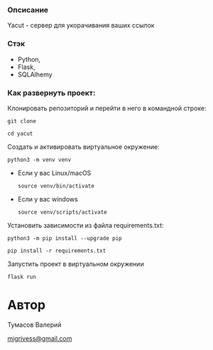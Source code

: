 ### Опсисание

Yacut - сервер для укорачивания ваших ссылок

### Стэк

* Python,
* Flask,
* SQLAlhemy

### Как развернуть проект:

Клонировать репозиторий и перейти в него в командной строке:

```
git clone 
```

```
cd yacut
```

Cоздать и активировать виртуальное окружение:

```
python3 -m venv venv
```

* Если у вас Linux/macOS

    ```
    source venv/bin/activate
    ```

* Если у вас windows

    ```
    source venv/scripts/activate
    ```

Установить зависимости из файла requirements.txt:

```
python3 -m pip install --upgrade pip
```

```
pip install -r requirements.txt
```

Запустить проект в виртуальном окружении

```
flask run
```

# Автор

Тумасов Валерий

migrivess@gmail.com
